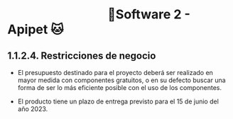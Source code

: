 #  &nbsp;&nbsp;&nbsp;&nbsp;&nbsp;&nbsp;&nbsp;&nbsp;&nbsp;&nbsp;&nbsp;&nbsp;&nbsp;&nbsp;&nbsp;&nbsp;&nbsp;&nbsp;&nbsp;&nbsp;&nbsp;&nbsp;&nbsp;&nbsp;&nbsp;&nbsp;&nbsp;&nbsp;&nbsp;&nbsp;&nbsp;&nbsp;&nbsp;&nbsp;🐶Software 2 - Apipet 🐱  #


## 1.1.2.4. Restricciones de negocio

- El presupuesto destinado para el proyecto deberá ser realizado en mayor medida con componentes gratuitos, o en su defecto buscar 
una forma de ser lo más eficiente posible con el uso de los componentes.

- El producto tiene un plazo de entrega previsto para el 15 de junio del año 2023.
